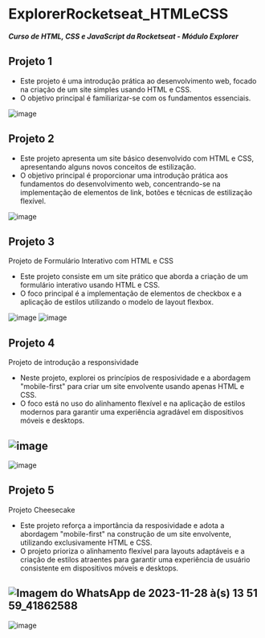 # ExplorerRocketseat_HTMLeCSS
  ***Curso de HTML, CSS e JavaScript da Rocketseat - Módulo Explorer***

## Projeto 1

- Este projeto é uma introdução prática ao desenvolvimento web, focado na criação de um site simples usando HTML e CSS.
- O objetivo principal é familiarizar-se com os fundamentos essenciais.

![image](https://github.com/AndreRamos-py/ExplorerRocketseat_HTMLeCSS/assets/83097746/71ab1e28-842d-4c55-93fa-12d202fb0c2b)


## Projeto 2

- Este projeto apresenta um site básico desenvolvido com HTML e CSS, apresentando alguns novos conceitos de estilização.
- O objetivo principal é proporcionar uma introdução prática aos fundamentos do desenvolvimento web, concentrando-se na implementação de elementos de link, botões e técnicas de estilização flexível.

![image](https://github.com/AndreRamos-py/ExplorerRocketseat_HTMLeCSS/assets/83097746/8afbd186-13c6-4859-bf27-b53405c64ede)


## Projeto 3

Projeto de Formulário Interativo com HTML e CSS

- Este projeto consiste em um site prático que aborda a criação de um formulário interativo usando HTML e CSS.
- O foco principal é a implementação de elementos de checkbox e a aplicação de estilos utilizando o modelo de layout flexbox.

![image](https://github.com/AndreRamos-js/ExplorerRocketseat_HTMLeCSS/assets/83097746/6518c68c-24f2-4181-9747-cd086e5316d2)
![image](https://github.com/AndreRamos-js/ExplorerRocketseat_HTMLeCSS/assets/83097746/ce3efbb1-7a9c-4ee8-93f5-e8d7f2033f1a)


## Projeto 4

Projeto de introdução a responsividade

- Neste projeto, explorei os princípios de resposividade e a abordagem "mobile-first" para criar um site envolvente usando apenas HTML e CSS.
- O foco está no uso do alinhamento flexível e na aplicação de estilos modernos para garantir uma experiência agradável em dispositivos móveis e desktops.

![image](https://github.com/AndreRamos-js/ExplorerRocketseat_HTMLeCSS/assets/83097746/aada3691-fff8-4035-b2e7-4caa880de465)
-
![image](https://github.com/AndreRamos-js/ExplorerRocketseat_HTMLeCSS/assets/83097746/45e9cf86-13f1-423d-be7c-7574e4fa6bfb)

## Projeto 5

Projeto Cheesecake

- Este projeto reforça a importância da resposividade e adota a abordagem "mobile-first" na construção de um site envolvente, utilizando exclusivamente HTML e CSS.
- O projeto prioriza o alinhamento flexível para layouts adaptáveis e a criação de estilos atraentes para garantir uma experiência de usuário consistente em dispositivos móveis e desktops.

![Imagem do WhatsApp de 2023-11-28 à(s) 13 51 59_41862588](https://github.com/AndreRamos-js/ExplorerRocketseat_HTMLeCSS/assets/83097746/6f911ecc-51d6-4c2e-8897-a38157050fa3)
-
![image](https://github.com/AndreRamos-js/ExplorerRocketseat_HTMLeCSS/assets/83097746/a1922cad-9333-43b3-83b9-6a695a53efa6)

